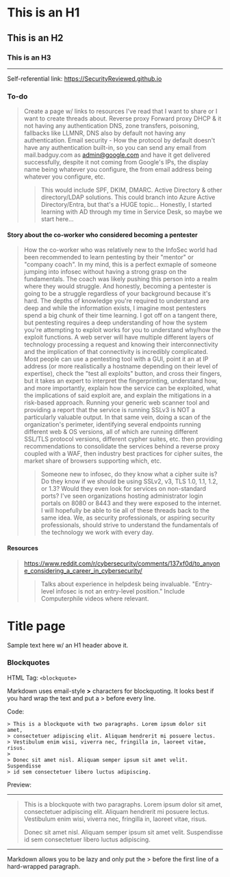# This is an H1 #
## This is an H2 ##
### This is an H3 ######
***

Self-referential link: https://SecurityReviewed.github.io

### To-do ###
> Create a page w/ links to resources I've read that I want to share or I want to create threads about.
> Reverse proxy
> Forward proxy
> DHCP & it not having any authentication
> DNS, zone transfers, poisoning, fallbacks like LLMNR, DNS also by default not having any authentication.
> Email security - How the protocol by default doesn't have any authentication built-in, so you can send any email from mail.badguy.com as admin@google.com and have it get delivered successfully, despite it not coming from Google's IPs, the display name being whatever you configure, the from email address being whatever you configure, etc.
>> This would include SPF, DKIM, DMARC.
> Active Directory & other directory/LDAP solutions. This could branch into Azure Active Directory/Entra, but that's a HUGE topic...
>> Honestly, I started learning with AD through my time in Service Desk, so maybe we start here...


#### Story about the co-worker who considered becoming a pentester ####
> How the co-worker who was relatively new to the InfoSec world had been recommended to learn pentesting by their "mentor" or "company coach". In my mind, this is a perfect exmaple of someone jumping into infosec without having a strong grasp on the fundamentals. The coach was likely pushing this person into a realm where they would struggle. And honestly, becoming a pentester is going to be a struggle regardless of your background because it's hard. The depths of knowledge you're required to understand are deep and while the information exists, I imagine most pentesters spend a big chunk of their time learning.
> I got off on a tangent there, but pentesting requires a deep understanding of how the system you're attempting to exploit works for you to understand why/how the exploit functions. A web server will have multiple different layers of technology processing a request and knowing their interconnectivity and the implication of that connectivity is incredibly complicated. Most people can use a pentesting tool with a GUI, point it an at IP address (or more realistically a hostname depending on their level of expertise), check the "test all exploits" button, and cross their fingers, but it takes an expert to interpret the fingerprinting, understand how, and more importantly, explain how the service can be exploited, what the implications of said exploit are, and explain the mitigations in a risk-based approach.
> Running your generic web scanner tool and providing a report that the service is running SSLv3 is NOT a particularly valuable output. In that same vein, doing a scan of the organization's perimeter, identifying several endpoints running different web & OS versions, all of which are running different SSL/TLS protocol versions, different cypher suites, etc. then providing recommendations to consolidate the services behind a reverse proxy coupled with a WAF, then industry best practices for cipher suites, the market share of browsers supporting which, etc.
>>    Someone new to infosec, do they know what a cipher suite is? Do they know if we should be using SSLv2, v3, TLS 1.0, 1.1, 1.2, or 1.3? Would they even look for services on non-standard ports? I've seen organizations hosting administrator login portals on 8080 or 8443 and they were exposed to the internet. I will hopefully be able to tie all of these threads back to the same idea. We, as security professionals, or aspiring security professionals, should strive to understand the fundamentals of the technology we work with every day.

#### Resources ####
> https://www.reddit.com/r/cybersecurity/comments/137xf0d/to_anyone_considering_a_career_in_cybersecurity/
>> Talks about experience in helpdesk being invaluable.
> "Entry-level infosec is not an entry-level position."
> Include Computerphile videos where relevant.

# Title page
Sample text here w/ an H1 header above it.



### Blockquotes
HTML Tag: `<blockquote>`

Markdown uses email-style **>** characters for blockquoting. It looks best if you hard wrap the text and put a > before every line.

Code:

    > This is a blockquote with two paragraphs. Lorem ipsum dolor sit amet,
    > consectetuer adipiscing elit. Aliquam hendrerit mi posuere lectus.
    > Vestibulum enim wisi, viverra nec, fringilla in, laoreet vitae, risus.
    > 
    > Donec sit amet nisl. Aliquam semper ipsum sit amet velit. Suspendisse
    > id sem consectetuer libero luctus adipiscing.
Preview:
***
> This is a blockquote with two paragraphs. Lorem ipsum dolor sit amet,
> consectetuer adipiscing elit. Aliquam hendrerit mi posuere lectus.
> Vestibulum enim wisi, viverra nec, fringilla in, laoreet vitae, risus.
> 
> Donec sit amet nisl. Aliquam semper ipsum sit amet velit. Suspendisse
> id sem consectetuer libero luctus adipiscing.

***
Markdown allows you to be lazy and only put the > before the first line of a hard-wrapped paragraph.
